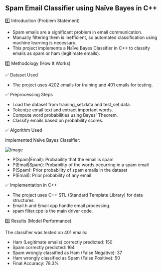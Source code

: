 ## Spam Email Classifier using Naïve Bayes in C++

1️⃣ Introduction (Problem Statement)
* Spam emails are a significant problem in email communication.
* Manually filtering them is inefficient, so automated classification using machine learning is necessary.
* This project implements a Naïve Bayes Classifier in C++ to classify emails as spam or ham (legitimate emails).
  
2️⃣ Methodology (How It Works)

✅ Dataset Used
* The project uses 4202 emails for training and 401 emails for testing.
  
✅ Preprocessing Steps

* Load the dataset from training_set.data and test_set.data.
* Tokenize email text and extract important words.
* Compute word probabilities using Bayes' Theorem.
* Classify emails based on probability scores.
  
✅ Algorithm Used

Implemented Naïve Bayes Classifier:

![Image](https://github.com/user-attachments/assets/8fee7025-b3fe-4509-a5df-5a2a6e3b4e9f)
​


* P(Spam|Email): Probability that the email is spam
* P(Email|Spam): Probability of the words occurring in a spam email
* P(Spam): Prior probability of spam emails in the dataset
* P(Email): Prior probability of any email
 
✅ Implementation in C++

* The project uses C++ STL (Standard Template Library) for data structures.
* Email.h and Email.cpp handle email processing.
* spam filter.cpp is the main driver code.
  
3️⃣ Results (Model Performance)

The classifier was tested on 401 emails:

* Ham (Legitimate emails) correctly predicted: 150
* Spam correctly predicted: 164
* Spam wrongly classified as Ham (False Negative): 37
* Ham wrongly classified as Spam (False Positive): 50
* Final Accuracy: 78.3%
